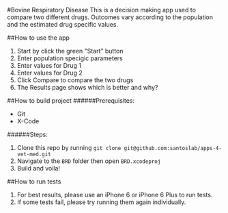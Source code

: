 #Bovine Respiratory Disease
This is a decision making app used to compare two different drugs. Outcomes vary according to the population and the estimated drug specific values.

##How to use the app
1. Start by click the green "Start" button
2. Enter population specigic parameters
3. Enter values for Drug 1
4. Enter values for Drug 2
5. Click Compare to compare the two drugs
6. The Results page shows which is better and why?

##How to build project
######Prerequisites:
- Git
- X-Code

######Steps:
1. Clone this repo by running `git clone git@github.com:santoslab/apps-4-vet-med.git`
2. Navigate to the `BRD` folder then open `BRD.xcodeproj`
3. Build and voila!

##How to run tests
1. For best results, please use an iPhone 6 or iPhone 6 Plus to run tests.
2. If some tests fail, please try running them again individually.
